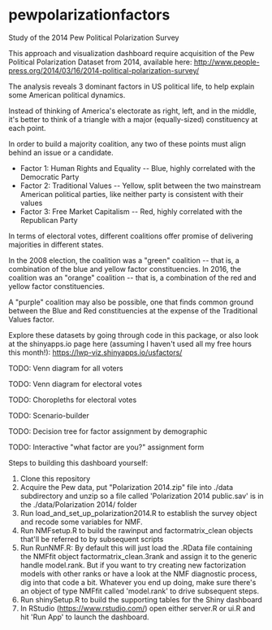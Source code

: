 # pewpolarizationfactors
Study of the 2014 Pew Political Polarization Survey

This approach and visualization dashboard require acquisition of the Pew Political Polarization Dataset from 2014, available here:
http://www.people-press.org/2014/03/16/2014-political-polarization-survey/

The analysis reveals 3 dominant factors in US political life, to help explain some American political dynamics. 

Instead of thinking of America's electorate as right, left, and in the middle, it's better to think of a triangle with a major (equally-sized) constituency at each point.

In order to build a majority coalition, any two of these points must align behind an issue or a candidate.

- Factor 1: Human Rights and Equality -- Blue, highly correlated with the Democratic Party
- Factor 2: Traditional Values -- Yellow, split between the two mainstream American political parties, like neither party is consistent with their values
- Factor 3: Free Market Capitalism -- Red, highly correlated with the Republican Party

In terms of electoral votes, different coalitions offer promise of delivering majorities in different states. 

In the 2008 election, the coalition was a "green" coalition -- that is, a combination of the blue and yellow factor constituencies.
In 2016, the coalition was an "orange" coalition -- that is, a combination of the red and yellow factor constituencies.

A "purple" coalition may also be possible, one that finds common ground between the Blue and Red constituencies at the expense of the Traditional Values factor.

Explore these datasets by going through code in this package, or also look at the shinyapps.io page here (assuming I haven't used all my free hours this month!): https://lwp-viz.shinyapps.io/usfactors/

TODO: Venn diagram for all voters

TODO: Venn diagram for electoral votes

TODO: Choropleths for electoral votes

TODO: Scenario-builder

TODO: Decision tree for factor assignment by demographic

TODO: Interactive "what factor are you?" assignment form

Steps to building this dashboard yourself:

1. Clone this repository
2. Acquire the Pew data, put "Polarization 2014.zip" file into ./data subdirectory and unzip so a file called 'Polarization 2014 public.sav' is in the ./data/Polarization 2014/ folder
3. Run load_and_set_up_polarization2014.R to establish the survey object and recode some variables for NMF.
4. Run NMFsetup.R to build the rawinput and factormatrix_clean objects that'll be referred to by subsequent scripts
5. Run RunNMF.R: By default this will just load the .RData file containing the NMFfit object factormatrix_clean.3rank and assign it to the generic handle model.rank. But if you want to try creating new factorization models with other ranks or have a look at the NMF diagnostic process, dig into that code a bit. Whatever you end up doing, make sure there's an object of type NMFfit called 'model.rank' to drive subsequent steps.
6. Run shinySetup.R to build the supporting tables for the Shiny dashboard
7. In RStudio (https://www.rstudio.com/) open either server.R or ui.R and hit 'Run App' to launch the dashboard.